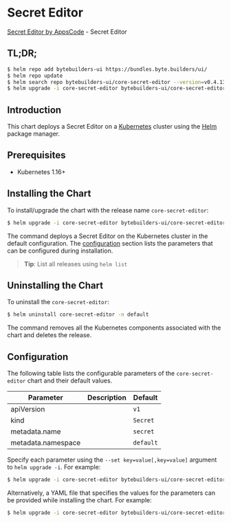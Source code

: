 # Secret Editor

[Secret Editor by AppsCode](https://byte.builders) - Secret Editor

## TL;DR;

```bash
$ helm repo add bytebuilders-ui https://bundles.byte.builders/ui/
$ helm repo update
$ helm search repo bytebuilders-ui/core-secret-editor --version=v0.4.13
$ helm upgrade -i core-secret-editor bytebuilders-ui/core-secret-editor -n default --create-namespace --version=v0.4.13
```

## Introduction

This chart deploys a Secret Editor on a [Kubernetes](http://kubernetes.io) cluster using the [Helm](https://helm.sh) package manager.

## Prerequisites

- Kubernetes 1.16+

## Installing the Chart

To install/upgrade the chart with the release name `core-secret-editor`:

```bash
$ helm upgrade -i core-secret-editor bytebuilders-ui/core-secret-editor -n default --create-namespace --version=v0.4.13
```

The command deploys a Secret Editor on the Kubernetes cluster in the default configuration. The [configuration](#configuration) section lists the parameters that can be configured during installation.

> **Tip**: List all releases using `helm list`

## Uninstalling the Chart

To uninstall the `core-secret-editor`:

```bash
$ helm uninstall core-secret-editor -n default
```

The command removes all the Kubernetes components associated with the chart and deletes the release.

## Configuration

The following table lists the configurable parameters of the `core-secret-editor` chart and their default values.

|     Parameter      | Description |       Default        |
|--------------------|-------------|----------------------|
| apiVersion         |             | <code>v1</code>      |
| kind               |             | <code>Secret</code>  |
| metadata.name      |             | <code>secret</code>  |
| metadata.namespace |             | <code>default</code> |


Specify each parameter using the `--set key=value[,key=value]` argument to `helm upgrade -i`. For example:

```bash
$ helm upgrade -i core-secret-editor bytebuilders-ui/core-secret-editor -n default --create-namespace --version=v0.4.13 --set apiVersion=v1
```

Alternatively, a YAML file that specifies the values for the parameters can be provided while
installing the chart. For example:

```bash
$ helm upgrade -i core-secret-editor bytebuilders-ui/core-secret-editor -n default --create-namespace --version=v0.4.13 --values values.yaml
```
